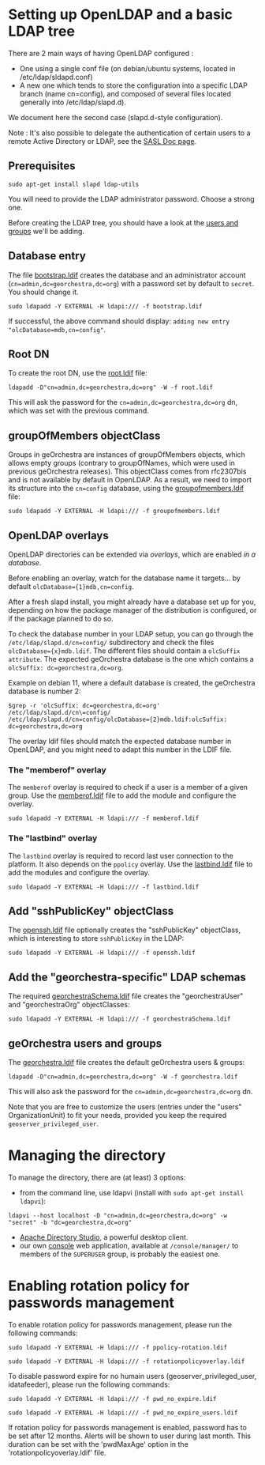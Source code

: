 # Setting up OpenLDAP and a basic LDAP tree

There are 2 main ways of having OpenLDAP configured :
 * One using a single conf file (on debian/ubuntu systems, located in /etc/ldap/sldapd.conf)
 * A new one which tends to store the configuration into a specific LDAP branch (name cn=config), and composed of several files located generally into /etc/ldap/slapd.d).

We document here the second case (slapd.d-style configuration).

Note : It's also possible to delegate the authentication of certain users to a remote Active Directory or LDAP, see the [SASL Doc page](../tutorials/sasl.md).

## Prerequisites

```
sudo apt-get install slapd ldap-utils
```

You will need to provide the LDAP administrator password. Choose a strong one.


Before creating the LDAP tree, you should have a look at the [users and groups](../../ldap/README.md) we'll be adding.



## Database entry

The file [bootstrap.ldif](../../ldap/bootstrap.ldif) creates the database and an administrator account (```cn=admin,dc=georchestra,dc=org```) with a password set by default to ```secret```. You should change it.

```
sudo ldapadd -Y EXTERNAL -H ldapi:/// -f bootstrap.ldif
```

If successful, the above command should display: ```adding new entry "olcDatabase=mdb,cn=config"```.


## Root DN

To create the root DN, use the [root.ldif](../../ldap/root.ldif) file:

```
ldapadd -D"cn=admin,dc=georchestra,dc=org" -W -f root.ldif
```

This will ask the password for the ```cn=admin,dc=georchestra,dc=org``` dn, which was set with the previous command.


## groupOfMembers objectClass

Groups in geOrchestra are instances of groupOfMembers objects, which allows empty groups (contrary to groupOfNames, which were used in previous geOrchestra releases).
This objectClass comes from rfc2307bis and is not available by default in OpenLDAP. As a result, we need to import its structure into the ```cn=config``` database, using the [groupofmembers.ldif](../../ldap/docker-root/groupofmembers.ldif) file:

```
sudo ldapadd -Y EXTERNAL -H ldapi:/// -f groupofmembers.ldif
```

## OpenLDAP overlays

OpenLDAP directories can be extended via *overlays*, which are enabled *in a database*.

Before enabling an overlay, watch for the database name it targets... by default `olcDatabase={1}mdb,cn=config`.

After a fresh slapd install, you might already have a database set up for you, depending on how the package manager of the distribution is configured, or if the package planned to do so.

To check the database number in your LDAP setup, you can go through the `/etc/ldap/slapd.d/cn=config/` subdirectory and check the files `olcDatabase={x}mdb.ldif`. The different files should contain a `olcSuffix attribute`. The expected geOrchestra database is the one which contains a `olcSuffix: dc=georchestra,dc=org`.

Example on debian 11, where a default database is created, the geOrchestra database is number 2:
```
$grep -r 'olcSuffix: dc=georchestra,dc=org' /etc/ldap/slapd.d/cn\=config/
/etc/ldap/slapd.d/cn=config/olcDatabase={2}mdb.ldif:olcSuffix: dc=georchestra,dc=org
```

The overlay ldif files should match the expected database number in OpenLDAP, and you might need to adapt this number in the LDIF file.

### The "memberof" overlay

The `memberof` overlay is required to check if a user is a member of a given group.
Use the [memberof.ldif](../../ldap/docker-root/memberof.ldif) file to add the module and configure the overlay.

```
sudo ldapadd -Y EXTERNAL -H ldapi:/// -f memberof.ldif
```

### The "lastbind" overlay

The `lastbind` overlay is required to record last user connection to the platform. It also depends on the `ppolicy` overlay.
Use the [lastbind.ldif](../../ldap/docker-root/lastbind.ldif) file to add the modules and configure the overlay.

```
sudo ldapadd -Y EXTERNAL -H ldapi:/// -f lastbind.ldif
```

## Add "sshPublicKey" objectClass

The [openssh.ldif](../../ldap/docker-root/openssh.ldif) file optionally creates the "sshPublicKey" objectClass, which is interesting to store `sshPublicKey` in the LDAP:

```
sudo ldapadd -Y EXTERNAL -H ldapi:/// -f openssh.ldif
```

## Add the "georchestra-specific" LDAP schemas

The required [georchestraSchema.ldif](../../ldap/docker-root/georchestraSchema.ldif) file creates the "georchestraUser" and "georchestraOrg" objectClasses:

```
sudo ldapadd -Y EXTERNAL -H ldapi:/// -f georchestraSchema.ldif
```


## geOrchestra users and groups

The [georchestra.ldif](../../ldap/docker-root/georchestra.ldif) file creates the default geOrchestra users & groups:

```
ldapadd -D"cn=admin,dc=georchestra,dc=org" -W -f georchestra.ldif
```

This will also ask the password for the ```cn=admin,dc=georchestra,dc=org``` dn.


Note that you are free to customize the users (entries under the "users" OrganizationUnit) to fit your needs, provided you keep the required ```geoserver_privileged_user```.



# Managing the directory

To manage the directory, there are (at least) 3 options:

 * from the command line, use ldapvi (install with ```sudo apt-get install ldapvi```):

```
ldapvi --host localhost -D "cn=admin,dc=georchestra,dc=org" -w "secret" -b "dc=georchestra,dc=org"
```

 * [Apache Directory Studio](http://directory.apache.org/studio/), a powerful desktop client.
 * our own [console](/console/README.md) web application, available at ```/console/manager/``` to  members of the ```SUPERUSER``` group, is probably the easiest one.

# Enabling rotation policy for passwords management 

To enable rotation policy for passwords management, please run the following commands:
```
sudo ldapadd -Y EXTERNAL -H ldapi:/// -f ppolicy-rotation.ldif
```
```
sudo ldapadd -Y EXTERNAL -H ldapi:/// -f rotationpolicyoverlay.ldif
```
To disable password expire for no humain users (geoserver_privileged_user, idatafeeder), please run the following commands:
```
sudo ldapadd -Y EXTERNAL -H ldapi:/// -f pwd_no_expire.ldif
```
```
sudo ldapadd -Y EXTERNAL -H ldapi:/// -f pwd_no_expire_users.ldif
```
If  rotation policy for passwords management is enabled, password has to be set after 12 months.
Alerts will be shown to user during last month.
This duration can be set with the 'pwdMaxAge' option in the 'rotationpolicyoverlay.ldif' file.
